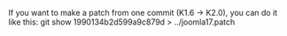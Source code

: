 If you want to make a patch from one commit (K1.6 -> K2.0), you can do it like this:
git show 1990134b2d599a9c879d > ../joomla17.patch